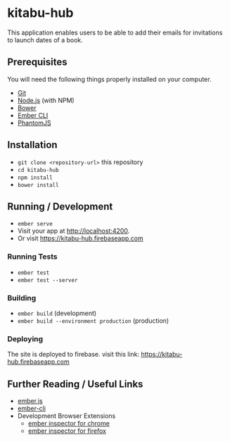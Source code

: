 # kitabu-hub

This application enables users to be able to add their emails for invitations to launch dates of a book.

## Prerequisites

You will need the following things properly installed on your computer.

* [Git](https://git-scm.com/)
* [Node.js](https://nodejs.org/) (with NPM)
* [Bower](https://bower.io/)
* [Ember CLI](https://ember-cli.com/)
* [PhantomJS](http://phantomjs.org/)

## Installation

* `git clone <repository-url>` this repository
* `cd kitabu-hub`
* `npm install`
* `bower install`

## Running / Development

* `ember serve`
* Visit your app at [http://localhost:4200](http://localhost:4200).
* Or visit https://kitabu-hub.firebaseapp.com

### Running Tests

* `ember test`
* `ember test --server`

### Building

* `ember build` (development)
* `ember build --environment production` (production)

### Deploying

The site is deployed to firebase. visit this link: https://kitabu-hub.firebaseapp.com
## Further Reading / Useful Links

* [ember.js](http://emberjs.com/)
* [ember-cli](https://ember-cli.com/)
* Development Browser Extensions
  * [ember inspector for chrome](https://chrome.google.com/webstore/detail/ember-inspector/bmdblncegkenkacieihfhpjfppoconhi)
  * [ember inspector for firefox](https://addons.mozilla.org/en-US/firefox/addon/ember-inspector/)
